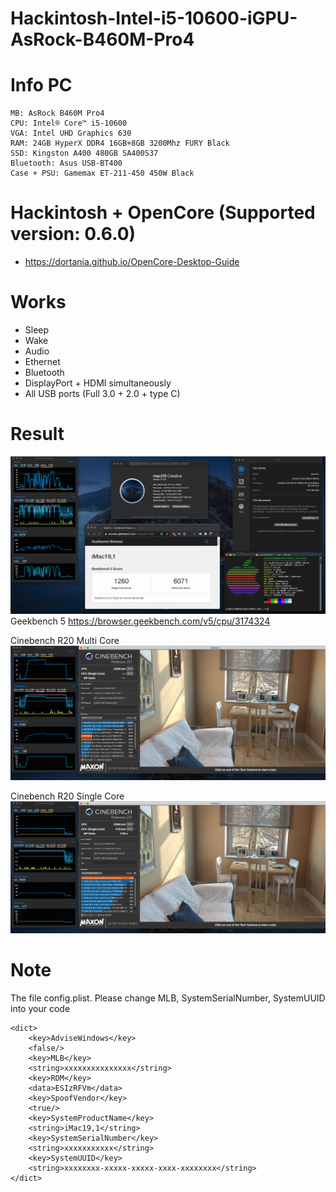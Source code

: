 # Hackintosh-Intel-i5-10600-iGPU-AsRock-B460M-Pro4

# Info PC

```
MB: AsRock B460M Pro4
CPU: Intel® Core™ i5-10600
VGA: Intel UHD Graphics 630
RAM: 24GB HyperX DDR4 16GB+8GB 3200Mhz FURY Black
SSD: Kingston A400 480GB SA400S37
Bluetooth: Asus USB-BT400
Case + PSU: Gamemax ET-211-450 450W Black
```

# Hackintosh + OpenCore (Supported version: 0.6.0)

- https://dortania.github.io/OpenCore-Desktop-Guide

# Works

- Sleep
- Wake
- Audio
- Ethernet
- Bluetooth
- DisplayPort + HDMI simultaneously
- All USB ports (Full 3.0 + 2.0 + type C)

# Result

![Info](/images/info.jpg)
Geekbench 5 https://browser.geekbench.com/v5/cpu/3174324

Cinebench R20 Multi Core
![Cinebench](/images/cb-mc.jpg)

Cinebench R20 Single Core
![Cinebench](/images/cb-sc.jpg)

# Note

The file config.plist. Please change MLB, SystemSerialNumber, SystemUUID into your code

```
<dict>
    <key>AdviseWindows</key>
    <false/>
    <key>MLB</key>
    <string>xxxxxxxxxxxxxxx</string>
    <key>ROM</key>
    <data>ESIzRFVm</data>
    <key>SpoofVendor</key>
    <true/>
    <key>SystemProductName</key>
    <string>iMac19,1</string>
    <key>SystemSerialNumber</key>
    <string>xxxxxxxxxxx</string>
    <key>SystemUUID</key>
    <string>xxxxxxxx-xxxxx-xxxxx-xxxx-xxxxxxxx</string>
</dict>
```
